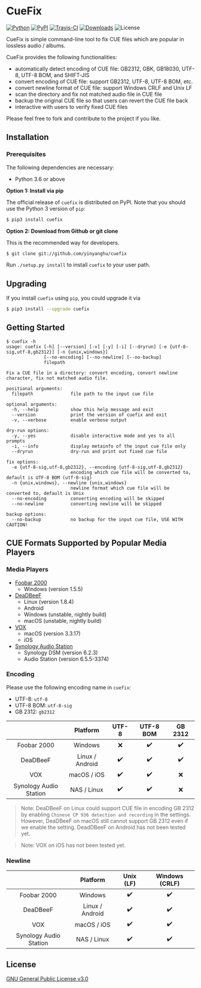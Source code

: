 # CueFix

[![Python](https://img.shields.io/pypi/pyversions/cuefix.svg?style=plastic)](https://badge.fury.io/py/cuefix)
[![PyPI](https://badge.fury.io/py/cuefix.svg)](https://badge.fury.io/py/cuefix)
[![Travis-CI](https://travis-ci.com/yinyanghu/cuefix.svg)](https://travis-ci.com/github/yinyanghu/cuefix)
[![Downloads](https://pepy.tech/badge/cuefix)](https://pepy.tech/project/cuefix)
![License](https://img.shields.io/github/license/yinyanghu/cuefix)

CueFix is simple command-line tool to fix CUE files which are popular in lossless audio / albums.

CueFix provides the following functionalities:

- automatically detect encoding of CUE file: GB2312, GBK, GB18030, UTF-8, UTF-8 BOM, and SHIFT-JIS
- convert encoding of CUE file: support GB2312, UTF-8, UTF-8 BOM, etc.
- convert newline format of CUE file: support Windows CRLF and Unix LF
- scan the directory and fix not matched audio file in CUE file
- backup the original CUE file so that users can revert the CUE file back
- interactive with users to verify fixed CUE files

Please feel free to fork and contribute to the project if you like.

## Installation

### Prerequisites

The following dependencies are necessary:

- Python 3.6 or above

**Option 1: Install via pip**

The official release of `cuefix` is distributed on PyPI. Note that you should use the Python 3 version of `pip`:

```bash
$ pip3 install cuefix
```

**Option 2: Download from Github or git clone**

This is the recommended way for developers.

```bash
$ git clone git://github.com/yinyanghu/cuefix
```

Run `./setup.py install` to install `cuefix` to your user path.

## Upgrading

If you install `cuefix` using `pip`, you could upgrade it via

```bash
$ pip3 install --upgrade cuefix
```

## Getting Started

```
$ cuefix -h
usage: cuefix [-h] [--version] [-v] [-y] [-i] [--dryrun] [-e {utf-8-sig,utf-8,gb2312}] [-n {unix,windows}]
              [--no-encoding] [--no-newline] [--no-backup]
              filepath

Fix a CUE file in a directory: convert encoding, convert newline character, fix not matched audio file.

positional arguments:
  filepath              file path to the input cue file

optional arguments:
  -h, --help            show this help message and exit
  --version             print the version of cuefix and exit
  -v, --verbose         enable verbose output

dry-run options:
  -y, --yes             disable interactive mode and yes to all prompts
  -i, --info            display metainfo of the input cue file only
  --dryrun              dry-run and print out fixed cue file

fix options:
  -e {utf-8-sig,utf-8,gb2312}, --encoding {utf-8-sig,utf-8,gb2312}
                        encoding which cue file will be converted to, default is UTF-8 BOM (utf-8-sig)
  -n {unix,windows}, --newline {unix,windows}
                        newline format which cue file will be converted to, default is Unix
  --no-encoding         converting encoding will be skipped
  --no-newline          converting newline will be skipped

backup options:
  --no-backup           no backup for the input cue file, USE WITH CAUTION!
```

## CUE Formats Supported by Popular Media Players

### Media Players

- [Foobar 2000](https://www.foobar2000.org/)
  - Windows (version 1.5.5)
- [DeaDBeeF](https://deadbeef.sourceforge.io/)
  - Linux (version 1.8.4)
  - Android
  - Windows (unstable, nightly build)
  - macOS (unstable, nightly build)
- [VOX](https://vox.rocks/)
  - macOS (version 3.3.17)
  - iOS
- [Synology Audio Station](https://www.synology.com/en-ca/dsm/feature/audio_station)
  - Synology DSM (version 6.2.3)
  - Audio Station (version 6.5.5-3374)

### Encoding

Please use the following encoding name in `cuefix`:

- UTF-8: `utf-8`
- UTF-8 BOM: `utf-8-sig`
- GB 2312: `gb2312`

|                        |    Platform     |       UTF-8        |     UTF-8 BOM      |      GB 2312       |
| :--------------------: | :-------------: | :----------------: | :----------------: | :----------------: |
|      Foobar 2000       |     Windows     |        :x:         | :heavy_check_mark: | :heavy_check_mark: |
|        DeaDBeeF        | Linux / Android | :heavy_check_mark: | :heavy_check_mark: | :heavy_check_mark: |
|          VOX           |   macOS / iOS   | :heavy_check_mark: | :heavy_check_mark: |        :x:         |
| Synology Audio Station |   NAS / Linux   | :heavy_check_mark: | :heavy_check_mark: |        :x:         |

> Note: DeaDBeeF on Linux could support CUE file in encoding GB 2312 by enabling `Chinese CP 936 detection and recording` in the settings.
> However, DeaDBeeF on macOS still cannot support GB 2312 even if we enable the setting.
> DeadDBeeF on Android has not been tested yet.

> Note: VOX on iOS has not been tested yet.

### Newline

|                        |    Platform     |     Unix (LF)      |   Windows (CRLF)   |
| :--------------------: | :-------------: | :----------------: | :----------------: |
|      Foobar 2000       |     Windows     | :heavy_check_mark: | :heavy_check_mark: |
|        DeaDBeeF        | Linux / Android | :heavy_check_mark: | :heavy_check_mark: |
|          VOX           |   macOS / iOS   | :heavy_check_mark: | :heavy_check_mark: |
| Synology Audio Station |   NAS / Linux   | :heavy_check_mark: | :heavy_check_mark: |

## License

[GNU General Public License v3.0](https://github.com/yinyanghu/cuefix/blob/master/LICENSE)
